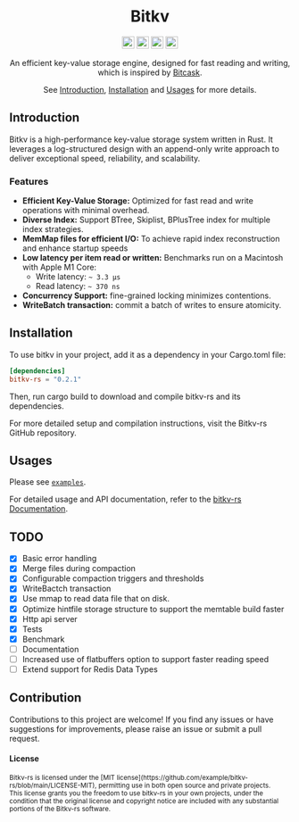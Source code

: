 <div align="center">
<h1>Bitkv</h1>
</div>

<div align="center">

[<img alt="github" src="https://img.shields.io/badge/github-KevinZh0A%2Fbitkv-8da0cb?style=for-the-badge&logo=GitHub&label=github&color=8da0cb" height="22">][Github-url]
[<img alt="Build" src="https://img.shields.io/github/actions/workflow/status/KevinZh0A/bitkv-rs/rust.yml?branch=main&style=for-the-badge&logo=Github-Actions&cacheSeconds= d" height="22">][CI-url]
[<img alt="Codecov" src="https://img.shields.io/codecov/c/gh/KevinZh0A/bitkv-rs?token=6DNS3IF3MO&style=for-the-badge&logo=codecov" height="22">][codecov-url]
<img alt="GitHub License" src="https://img.shields.io/github/license/KevinZh0A/bitkv-rs?style=for-the-badge&logo=license&label=license" height="22">

An efficient key-value storage engine, designed for fast reading and writing, which is inspired by [Bitcask][bitcask_url].

See [Introduction](#introduction), [Installation](#installation) and [Usages](#usages) for more details.

</div>

## Introduction

Bitkv is a high-performance key-value storage system written in Rust. It leverages a log-structured design with an append-only write approach to deliver exceptional speed, reliability, and scalability.

### Features

- **Efficient Key-Value Storage:** Optimized for fast read and write operations with minimal overhead.
- **Diverse Index:** Support BTree, Skiplist, BPlusTree index for multiple index strategies.
- **MemMap files for efficient I/O:**  To achieve rapid index reconstruction and enhance startup speeds
- **Low latency per item read or written:** Benchmarks run on a Macintosh with Apple M1 Core:
    - Write latency:  `~ 3.3 µs`
    - Read latency:  `~ 370 ns` 
- **Concurrency Support:**   fine-grained locking minimizes contentions.
- **WriteBatch transaction:**   commit a batch of writes to ensure atomicity.


## Installation

To use bitkv in your project, add it as a dependency in your Cargo.toml file:

  ```toml
  [dependencies]
  bitkv-rs = "0.2.1"
  ```
Then, run cargo build to download and compile bitkv-rs and its dependencies.

For more detailed setup and compilation instructions, visit the Bitkv-rs GitHub repository.

## Usages
Please see [`examples`].

For detailed usage and API documentation, refer to the [bitkv-rs Documentation](https://docs.rs/bitkv-rs).

## TODO

- [X] Basic error handling
- [X] Merge files during compaction
- [X] Configurable compaction triggers and thresholds
- [X] WriteBactch transaction
- [X] Use mmap to read data file that on disk.
- [X] Optimize hintfile storage structure to support the memtable build faster 
- [X] Http api server
- [X] Tests
- [X] Benchmark
- [ ] Documentation 
- [ ] Increased use of flatbuffers option to support faster reading speed
- [ ] Extend support for Redis Data Types

## Contribution

Contributions to this project are welcome! If you find any issues or have suggestions for improvements, please raise an issue or submit a pull request.


#### License

<sup>
Bitkv-rs is licensed under the [MIT license](https://github.com/example/bitkv-rs/blob/main/LICENSE-MIT), permitting use in both open source and private projects.
</sup>
<br>
<sub>
This license grants you the freedom to use bitkv-rs in your own projects, under the condition that the original license and copyright notice are included with any substantial portions of the Bitkv-rs software.
</sub>


[Github-url]: https://github.com/KevinZh0A/bitkv-rs
[CI-url]: https://github.com/KevinZh0A/bitkv-rs/actions/workflows/rust.yml
[doc-url]: https://docs.rs/bitkv

[crates-url]: https://crates.io/crates/bitkv
[codecov-url]: https://app.codecov.io/gh/KevinZh0A/bitkv-rs
[bitcask_url]: https://riak.com/assets/bitcask-intro.pdf
[`examples`]: https://github.com/KevinZh0A/bitkv-rs/tree/main/examples